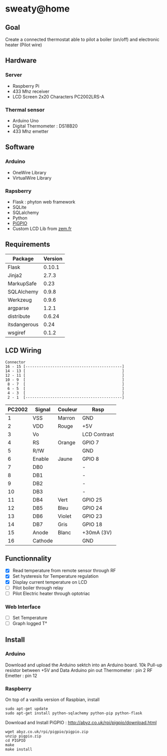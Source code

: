 sweaty@home
==============

Goal
----
Create a connected thermostat able to pilot a boiler (on/off) and electronic heater (Pilot wire)

Hardware
--------
### Server
- Raspberry Pi
- 433 Mhz receiver
- LCD Screen 2x20 Characters PC2002LRS-A

### Thermal sensor
- Arduino Uno
- Digital Thermometer : DS18B20
- 433 Mhz emetter

Software
--------
### Arduino
- OneWire Library
- VirtualWire Library

### Rapsberry
- Flask : phyton web framework
- SQLite
- SQLalchemy
- Python
- [PiGPIO](http://abyz.co.uk/rpi/pigpio/index.html)
- Custom LCD Lib from [zem.fr](http://www.zem.fr/raspberry-pi-et-afficheur-lcd-hitachi-hd44780-1602-part-2/)

Requirements
------------
Package      | Version
-------------|---------
Flask        | 0.10.1
Jinja2       | 2.7.3
MarkupSafe   | 0.23
SQLAlchemy   | 0.9.8
Werkzeug     | 0.9.6
argparse     | 1.2.1
distribute   | 0.6.24
itsdangerous | 0.24
wsgiref      | 0.1.2

LCD Wiring
----------
```
Connector
16 - 15 [-------------------------------------------]
14 - 13 [                                           ]
12 - 11 [                                           ]
10 - 9  [                                           ]
 8 - 7  [                                           ]
 6 - 5  [                                           ]
 4 - 3  [                                           ]
 2 - 1  [-------------------------------------------]
```
PC2002  |   Signal  |  Couleur    | Rasp
--------|-----------|-------------|--------------
1       |    VSS    |     Marron  |    GND
2       |    VDD    |     Rouge   |    +5V
3       |    Vo     |             |    LCD Contrast
4       |    RS     |     Orange  |    GPIO 7
5       |    R/!W   |             |    GND
6       |    Enable |     Jaune   |    GPIO 8
7       |    DB0    |             |    -
8       |    DB1    |             |    -
9       |    DB2    |             |    -
10      |    DB3    |             |    -
11      |    DB4    |     Vert    |    GPIO 25
12      |    DB5    |     Bleu    |    GPIO 24
13      |    DB6    |     Violet  |    GPIO 23
14      |    DB7    |     Gris    |    GPIO 18
15      |    Anode  |     Blanc   |    +30mA (3V)
16      |    Cathode|             |    GND


Functionnality
--------------
- [x] Read temperature from remote sensor through RF
- [x] Set hysteresis for Temperature regulation
- [x] Display current temperature on LCD
- [ ] Pilot boiler through relay
- [ ] Pilot Electric heater through optotriac

### Web Interface
- [ ] Set Temperature
- [ ] Graph logged T°

Install
-------
### Arduino
Download and upload the Arduino sektch into an Arduino board.
10k Pull-up resistor between +5V and Data
Arduino pin out
Thermometer : pin 2
RF Emetter : pin 12

### Raspberry
On top of a vanilla version of Raspbian, install
```
sudo apt-get update
sudo apt-get install python-sqlachemy python-pip python-flask
```
Download and Install PiGPIO : http://abyz.co.uk/rpi/pigpio/download.html
```
wget abyz.co.uk/rpi/pigpio/pigpio.zip
unzip pigpio.zip
cd PIGPIO
make
make install
```
